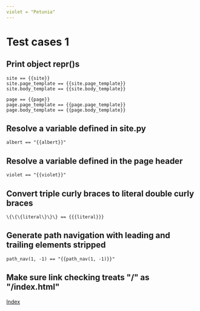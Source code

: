 ```yaml
---
violet = "Petunia"
---
```


# Test cases 1

## Print object repr()s

~~~
site == {{site}}
site.page_template == {{site.page_template}}
site.body_template == {{site.body_template}}

page == {{page}}
page.page_template == {{page.page_template}}
page.body_template == {{page.body_template}}
~~~

## Resolve a variable defined in site.py

~~~
albert == "{{albert}}"
~~~

## Resolve a variable defined in the page header

~~~
violet == "{{violet}}"
~~~

## Convert triple curly braces to literal double curly braces

~~~
\{\{\{literal\}\}\} == {{{literal}}}
~~~

## Generate path navigation with leading and trailing elements stripped

~~~
path_nav(1, -1) == "{{path_nav(1, -1)}}"
~~~

## Make sure link checking treats "/" as "/index.html"

[Index]({{site.prefix}}/)
